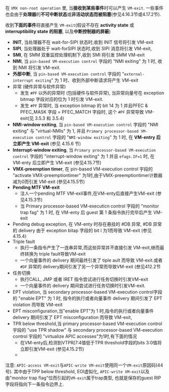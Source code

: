 在 `VMX non-root operation` 里, 当**接收到某些事件**时可以产生 `VM-exit`. 一些事件也会由于**处理器**的**不可中断状态**或**非活动状态而被阻塞**(参见4.16.3节或4.17.2节).

收到**下面的事件**将直接产生 `VM-exit`(假设不存在 **activity state** 或 **interruptibility state 的阻塞**, 以及**中断控制器的屏蔽**)

* **INIT**, 当处理器不在 wait-for-SIPI 状态时,收到 INIT 信号将引发 VM-exit
* **SIPI**, 当处理器处于 wait-forSIPI 状态时,收到 SIPI 消息将引发 VM-exit,
* **SMI**, 在 SMM 双重监控处理机制下,收到 SMI 将引发 SMM VM-exit
* **NMI**, 当 `pin-based VM-execution control` 字段的 "NMI exiting" 为 1 时, 收到 NMI 将引发 VM-exit.
* **外部中断**, 当 `pin-based VM-execution control` 字段的 "`external-interrupt exiting`" 为 1 时、收到外部中断请求将产生 VM-exit
* 异常 (硬件异常与软件异常)
    * 发生 `#PF` 以外的异常时 (包括硬件与软件异常), 当异常向量号在 exception bitmap 字段对应的位为 1 时引发 VM-exit.
    * 发生 `#PF` 异常时, 当 exception bitmap 的 bit 14 为 1 并且PFEC & PFEC_MASK 字段 = PFEC_MATCH 字段时, 这个 `#PF` 异常导致 VM-exit(见 3.5.3 和 3.5.4)
* **NMI-window exiting**, 当 `pin-based VM-execution control` 字段的 "NMI exiting" 与 "virtual-NMIs" 为 1, 并且 `Primary processor-based VM-execution control` 字段的 "`NMI-window exiting`" 为 1 时, 在 **VM-entry 后立即产生 VM-exit** (参见 4.15.6 节)
* **Interrupt-window exiting**, 当 `Primary processor-based VM-execution control` 字段的 "interrupt-window exiting" 为 1 并且 `efags.IF=1` 时, 在 VM-enty 后立即产生 VM-exit (参见4.15.7节)
* **VMX-preemption timer**, 在 pin-based VM-execution control 宇段的 "activate VMX-preemptiontimer" 为1时,由于VMX-preemptiontimer计数器减为0而引发 VM-exit (参见4.15.5节)
* **Pending MTF VM-exit**
    * 注人一个pending MTF VM-exil事件,在VM-enty后直接产生VM-exit (参见4.15.3节)
    * 当 Primary processor-based VM-executicn control 字段的 "monitor trap fag" 为 1 时, 在 VM-enty 后 guest 第 1 条指令执行完毕后产生 VM-exit
* Pending debug exception, 在 VM-enty 时存在悬挂的 #DB 异常, #DB 异常的 delivery 由于 exception bitap 字段的 bit l 为1而导致 VM-exit (参见 4.15.4)
* Triple fault
    * 执行一条指令产生了一连串异常,而这些异常并不直接引发 VM-exit,继而最终转换为 triple fault导致VM-exit
    * 一个向量事件的 delivery 期间最终引发了 tiple ault 而导致 VM-exit.或者 `#DF` 异常的 delivery期间引发了另一个异常而导致VM-exit (叁见412.2节
* 任务切换
    * 执行CALL, JMP 或者 IRET 指令尝试进行任务切换时引发VM-exit
    * 一个向量事件的 delivery 期间尝试进行任务切换时引发VM-exit.
* EPT violation, 当 secondary processor-based VM-execution control字段的 "enable EPT" 为 1 时, 指令的执行或者向量事件 delivery 期间引发了 EPT violation 而导致 VM-exit
* EPT misconfiguration,当"enable EPT"为 1 时,指令的执行或者向量事件 delivery 期间引发了 EPT misconfiguration 而导致 VM-exit,
* TPR below threshold,当 primary processor-based VM-execution control 宇段的 "use TPR shadow" 与 secondary processor-based VM-execution control 宇段的 "virtualize APIC accesses"为1时,有下面的情况
    * 在VM-enty后,检测到VTPR[7:4值低于TPR threshold字段的bits 3:0值将立即引发VM-exit (参见4.15.2节)
    * 

注意: `APIC-access VM-exit`与`APIC-write VM-exit`使用同一个`VM-exit`原因码(44号). 其中由于TPP below threshold, EOI虚拟化, `APIC-write VM-exit`以及由"monitor trap flag"位而引起的`VM-exit`属于trap类型, 也就是保存的guest RIP字段将指向下一条指令边界上.